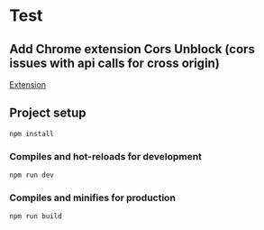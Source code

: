 # Test

## Add Chrome extension Cors Unblock (cors issues with api calls for cross origin)

[Extension](https://chrome.google.com/webstore/detail/cors-unblock/lfhmikememgdcahcdlaciloancbhjino?hl=en)



## Project setup
```
npm install
```

### Compiles and hot-reloads for development
```
npm run dev
```

### Compiles and minifies for production
```
npm run build
```


